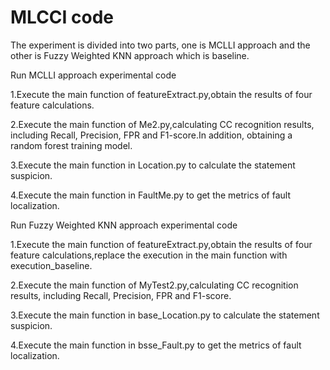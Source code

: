 # MLCCI code

The experiment is divided into two parts, one is MCLLI approach and the other is Fuzzy Weighted KNN approach which is baseline.

Run MCLLI approach experimental code

1.Execute the main function of featureExtract.py,obtain the results of four feature calculations.

2.Execute the main function of Me2.py,calculating CC recognition results, including Recall, Precision, FPR and F1-score.In addition, obtaining a random forest training model.

3.Execute the main function in Location.py to calculate the statement suspicion.

4.Execute the main function in FaultMe.py to get the metrics of fault localization.


Run Fuzzy Weighted KNN approach experimental code

1.Execute the main function of featureExtract.py,obtain the results of four feature calculations,replace the execution in the main function with execution_baseline.

2.Execute the main function of MyTest2.py,calculating CC recognition results, including Recall, Precision, FPR and F1-score.

3.Execute the main function in base_Location.py to calculate the statement suspicion.

4.Execute the main function in bsse_Fault.py to get the metrics of fault localization.
